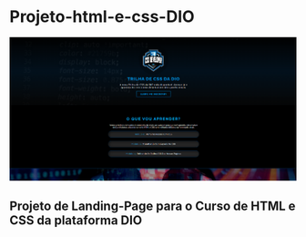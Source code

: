 # Projeto-html-e-css-DIO



![dio-apresentação.png](https://github.com/LuzaniDev/Projeto-html-e-css-DIO/blob/main/assets/dio-apresenta%C3%A7%C3%A3o.png)
## Projeto de Landing-Page para o Curso de HTML e CSS da plataforma DIO

